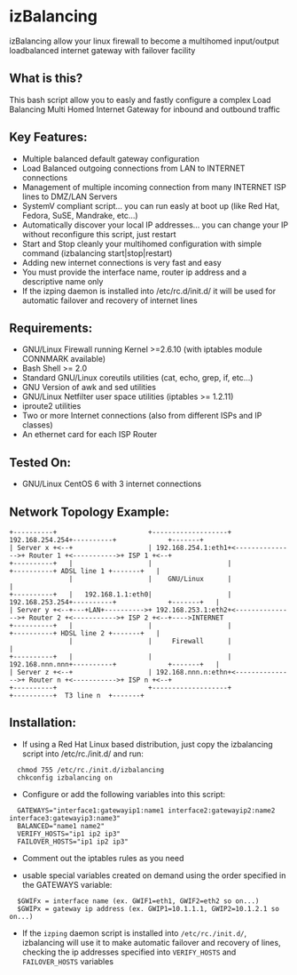 # izBalancing
izBalancing allow your linux firewall to become a multihomed input/output loadbalanced internet gateway with failover facility

## What is this?
This bash script allow you to easly and fastly configure a complex Load Balancing Multi Homed Internet Gateway
for inbound and outbound traffic

## Key Features:
- Multiple balanced default gateway configuration
- Load Balanced outgoing connections from LAN to INTERNET connections
- Management of multiple incoming connection from many INTERNET ISP lines to DMZ/LAN Servers
- SystemV compliant script... you can run easly at boot up (like Red Hat, Fedora, SuSE, Mandrake, etc...)
- Automatically discover your local IP addresses... you can change your IP without reconfigure this script, just restart
- Start and Stop cleanly your multihomed configuration with simple command (izbalancing start|stop|restart)
- Adding new internet connections is very fast and easy
- You must provide the interface name, router ip address and a descriptive name only
- If the izping daemon is installed into /etc/rc.d/init.d/ it will be used for automatic failover and recovery of internet lines


## Requirements:
- GNU/Linux Firewall running Kernel >=2.6.10 (with iptables module CONNMARK available)
- Bash Shell >= 2.0
- Standard GNU/Linux coreutils utilities (cat, echo, grep, if, etc...)
- GNU Version of awk and sed utilities
- GNU/Linux Netfilter user space utilities (iptables >= 1.2.11)
- iproute2 utilities
- Two or more Internet connections (also from different ISPs and IP classes)
- An ethernet card for each ISP Router

## Tested On:
- GNU/Linux CentOS 6 with 3 internet connections

## Network Topology Example:
```
+----------+                       +-------------------+  192.168.254.254+----------+             +-------+                
| Server x +<--+                   | 192.168.254.1:eth1+<--------------->+ Router 1 +<----------->+ ISP 1 +<--+            
+----------+   |                   |                   |                 +----------+ ADSL line 1 +-------+   |            
               |                   |    GNU/Linux      |                                                      |            
+----------+   |   192.168.1.1:eth0|                   |  192.168.253.254+----------+             +-------+   |            
| Server y +<--+---+LAN+---------->+ 192.168.253.1:eth2+<--------------->+ Router 2 +<----------->+ ISP 2 +<--+---->INTERNET
+----------+   |                   |                   |                 +----------+ HDSL line 2 +-------+   |            
               |                   |     Firewall      |                                                      |            
+----------+   |                   |                   |  192.168.nnn.nnn+----------+             +-------+   |            
| Server z +<--+                   | 192.168.nnn.n:ethn+<--------------->+ Router n +<----------->+ ISP n +<--+            
+----------+                       +-------------------+                 +----------+  T3 line n  +-------+                
```

## Installation:
- If using a Red Hat Linux based distribution, just copy the izbalancing script into /etc/rc./init.d/ and run:
```
  chmod 755 /etc/rc./init.d/izbalancing
  chkconfig izbalancing on
```
- Configure or add the following variables into this script:
```
  GATEWAYS="interface1:gatewayip1:name1 interface2:gatewayip2:name2 interface3:gatewayip3:name3"
  BALANCED="name1 name2"
  VERIFY_HOSTS="ip1 ip2 ip3"
  FAILOVER_HOSTS="ip1 ip2 ip3"
```
- Comment out the iptables rules as you need

- usable special variables created on demand using the order specified in the GATEWAYS variable:
```
  $GWIFx = interface name (ex. GWIF1=eth1, GWIF2=eth2 so on...)
  $GWIPx = gateway ip address (ex. GWIP1=10.1.1.1, GWIP2=10.1.2.1 so on...)
```

- If the `izping` daemon script is installed into `/etc/rc./init.d/`, izbalancing will use it to make automatic failover and recovery of lines, checking the ip addresses specified into `VERIFY_HOSTS` and `FAILOVER_HOSTS` variables
